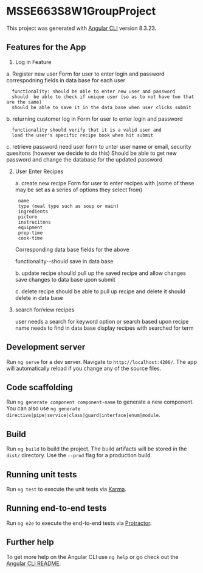 # MSSE663S8W1GroupProject

This project was generated with [Angular CLI](https://github.com/angular/angular-cli) version 8.3.23.

## Features for the App
1. Log in Feature

  a. Register new user
    Form for user to enter login and password
    correspodning fields in data  base for each user
    
      functionality: should be able to enter new user and password
      should  be able to check if unique user (so as to not have two that are the same)
      should be able to save it in the data base when user clicks submit
      
   b. returning customer log in
      Form for user to enter login and password
      
      functionality should verify that it is a valid user and
      load the user's specific recipe book when hit submit
      
   c. retrieve password
      need user form to unter user name or email, security quesitons (however we decide to do this)
      Should be able to get new password and change the database for the updated password
      
2. User Enter Recipes

    a. create new recipe
    Form for user to enter recipes with (some of these may be set as a series of options they select from)
    
        name
        type (meal type such as soup or main)
        ingredients
        picture
        instrucitons
        equipment
        prep-time
        cook-time
        
    Corresponding data base fields for the above
    
    functionality--should save in data base
    
    b. update recipe
      shoulld pull up the saved recipe and allow changes
      save changes to data base upon submit
      
    c. delete recipe
        should be able to pull up recipe and delete it
        should delete in data base
        
  3. search for/view recipes
  
      user needs a search for keyword option or search based upon recipe name
      needs to find in data base
      display recipes with searched for term
  

## Development server

Run `ng serve` for a dev server. Navigate to `http://localhost:4200/`. The app will automatically reload if you change any of the source files.

## Code scaffolding

Run `ng generate component component-name` to generate a new component. You can also use `ng generate directive|pipe|service|class|guard|interface|enum|module`.

## Build

Run `ng build` to build the project. The build artifacts will be stored in the `dist/` directory. Use the `--prod` flag for a production build.

## Running unit tests

Run `ng test` to execute the unit tests via [Karma](https://karma-runner.github.io).

## Running end-to-end tests

Run `ng e2e` to execute the end-to-end tests via [Protractor](http://www.protractortest.org/).

## Further help

To get more help on the Angular CLI use `ng help` or go check out the [Angular CLI README](https://github.com/angular/angular-cli/blob/master/README.md).
